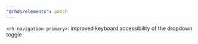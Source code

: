 ```yaml
---
"@rhds/elements": patch
---
```


`<rh-navigation-primary>`: improved keyboard accessibility of the dropdown toggle
